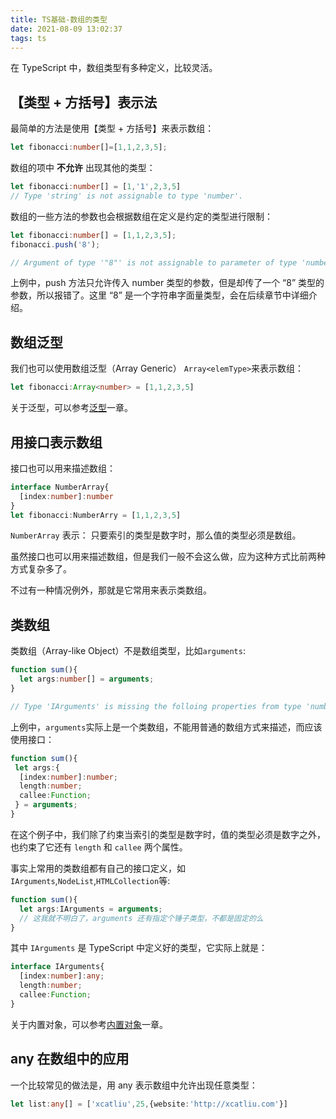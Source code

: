 ```yaml
---
title: TS基础-数组的类型
date: 2021-08-09 13:02:37
tags: ts
---
```


在 TypeScript 中，数组类型有多种定义，比较灵活。
<!-- more -->
## 【类型 + 方括号】表示法

最简单的方法是使用【类型 + 方括号】来表示数组：

```ts
let fibonacci:number[]=[1,1,2,3,5];
```

数组的项中 **不允许** 出现其他的类型：

```ts
let fibonacci:number[] = [1,'1',2,3,5]
// Type 'string' is not assignable to type 'number'.
```

数组的一些方法的参数也会根据数组在定义是约定的类型进行限制：
<!-- more -->
```ts
let fibonacci:number[] = [1,1,2,3,5];
fibonacci.push('8');

// Argument of type '"8"' is not assignable to parameter of type 'number'.
```

上例中，push 方法只允许传入 number 类型的参数，但是却传了一个 “8” 类型的参数，所以报错了。这里 “8” 是一个字符串字面量类型，会在后续章节中详细介绍。

## 数组泛型

我们也可以使用数组泛型（Array Generic） `Array<elemType>`来表示数组：

```ts
let fibonacci:Array<number> = [1,1,2,3,5]
```

关于泛型，可以参考[泛型](https://ts.xcatliu.com/advanced/generics.html)一章。

## 用接口表示数组

接口也可以用来描述数组：

```ts
interface NumberArray{
  [index:number]:number
}
let fibonacci:NumberArry = [1,1,2,3,5]
```

`NumberArray` 表示： 只要索引的类型是数字时，那么值的类型必须是数组。

虽然接口也可以用来描述数组，但是我们一般不会这么做，应为这种方式比前两种方式复杂多了。

不过有一种情况例外，那就是它常用来表示类数组。

## 类数组

类数组（Array-like Object）不是数组类型，比如`arguments`:

```ts
function sum(){
  let args:number[] = arguments;
}

// Type 'IArguments' is missing the folloing properties from type 'number[]':pop,push,concat,join,and 24 more.
```

上例中，`arguments`实际上是一个类数组，不能用普通的数组方式来描述，而应该使用接口：

```ts
function sum(){
 let args:{
  [index:number]:number;
  length:number;
  callee:Function;
 } = arguments;
}
```

在这个例子中，我们除了约束当索引的类型是数字时，值的类型必须是数字之外，也约束了它还有 `length` 和 `callee` 两个属性。

事实上常用的类数组都有自己的接口定义，如 `IArguments`,`NodeList`,`HTMLCollection`等:

```ts
function sum(){
  let args:IArguments = arguments;
  // 这我就不明白了，arguments 还有指定个锤子类型，不都是固定的么
}
```

其中 `IArguments` 是 TypeScript 中定义好的类型，它实际上就是：

```ts
interface IArguments{
  [index:number]:any;
  length:number;
  callee:Function;
}
```

关于内置对象，可以参考[内置对象](https://ts.xcatliu.com/basics/built-in-objects.html)一章。

## any 在数组中的应用

一个比较常见的做法是，用 any 表示数组中允许出现任意类型：

```ts
let list:any[] = ['xcatliu',25,{website:'http://xcatliu.com'}]
```
